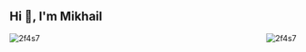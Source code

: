 ## Hi 👋, I'm Mikhail

<p><img align="left" src="https://github-readme-stats.vercel.app/api?username=2f4s7&show_icons=true&theme=chartreuse-dark&locale=en&count_private=true&hide=issues&include_all_commits" alt="2f4s7" /></p><p>&nbsp;<img align="right" src="https://github-readme-stats.vercel.app/api/top-langs?username=2f4s7&show_icons=true&locale=en&layout=compact&langs_count=8" alt="2f4s7" /></p>


